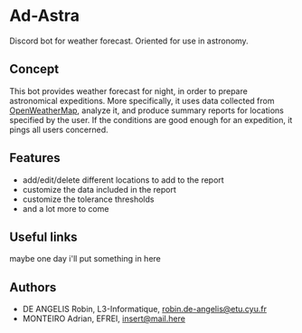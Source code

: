 # Ad-Astra

Discord bot for weather forecast. Oriented for use in astronomy.

## Concept

This bot provides weather forecast for night, in order to prepare astronomical expeditions.
More specifically, it uses data collected from [OpenWeatherMap](https://openweathermap.org), analyze it, and produce summary reports for locations specified by the user. If the conditions are good enough for an expedition, it pings all users concerned.

## Features

- add/edit/delete different locations to add to the report
- customize the data included in the report
- customize the tolerance thresholds
- and a lot more to come

## Useful links

maybe one day i'll put something in here

## Authors

- DE ANGELIS Robin, L3-Informatique, <robin.de-angelis@etu.cyu.fr>
- MONTEIRO Adrian, EFREI, <insert@mail.here>
